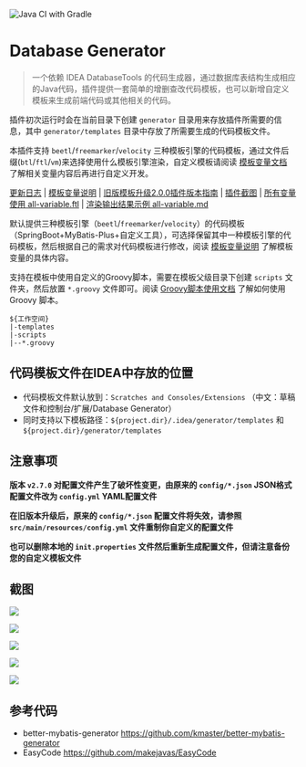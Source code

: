 ![Java CI with Gradle](https://github.com/houkunlin/Database-Generator/workflows/Java%20CI%20with%20Gradle/badge.svg) 

# Database Generator

> 一个依赖 IDEA DatabaseTools 的代码生成器，通过数据库表结构生成相应的Java代码，插件提供一套简单的增删查改代码模板，也可以新增自定义模板来生成前端代码或其他相关的代码。



插件初次运行时会在当前目录下创建 `generator` 目录用来存放插件所需要的信息，其中 `generator/templates` 目录中存放了所需要生成的代码模板文件。

本插件支持 `beetl`/`freemarker`/`velocity` 三种模板引擎的代码模板，通过文件后缀(`btl`/`ftl`/`vm`)来选择使用什么模板引擎渲染，自定义模板请阅读 [模板变量文档](./doc/template-document.md) 了解相关变量内容后再进行自定义开发。



[更新日志](./doc/changeNotes.md) | [模板变量说明](./doc/template-document.md) | [旧版模板升级2.0.0插件版本指南](./doc/upgrade-2.0.0.md) | [插件截图](./doc/images.md) | [所有变量使用 all-variable.ftl](https://github.com/houkunlin/Database-Generator/blob/master/src/main/resources/templates/all-variable.ftl) | [渲染输出结果示例 all-variable.md](doc/all-variable.md)



默认提供三种模板引擎（`beetl`/`freemarker`/`velocity`）的代码模板（SpringBoot+MyBatis-Plus+自定义工具），可选择保留其中一种模板引擎的代码模板，然后根据自己的需求对代码模板进行修改，阅读 [模板变量说明](./doc/template-document.md) 了解模板变量的具体内容。

支持在模板中使用自定义的Groovy脚本，需要在模板父级目录下创建 `scripts` 文件夹，然后放置 `*.groovy` 文件即可。阅读 [Groovy脚本使用文档](./doc/groovy-scripts.md) 了解如何使用 Groovy 脚本。
```text
${工作空间}
|-templates
|-scripts
|--*.groovy
```
## 代码模板文件在IDEA中存放的位置

- 代码模板文件默认放到：`Scratches and Consoles/Extensions` （中文：草稿文件和控制台/扩展/Database Generator）
- 同时支持以下模板路径：`${project.dir}/.idea/generator/templates` 和 `${project.dir}/generator/templates`



## 注意事项

**版本 `v2.7.0` 对配置文件产生了破坏性变更，由原来的 `config/*.json` JSON格式配置文件改为 `config.yml` YAML配置文件** 

**在旧版本升级后，原来的 `config/*.json` 配置文件将失效，请参照 `src/main/resources/config.yml` 文件重制你自定义的配置文件**

**也可以删除本地的 `init.properties` 文件然后重新生成配置文件，但请注意备份您的自定义模板文件**



## 截图

![](./doc/assets/images_1.png)

![](./doc/assets/images_8.png)

![](./doc/assets/images_9.png)

![](./doc/assets/images_10.png)

![](./doc/assets/images_11.png)





## 参考代码
- better-mybatis-generator https://github.com/kmaster/better-mybatis-generator
- EasyCode https://github.com/makejavas/EasyCode

